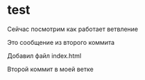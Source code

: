 # test

Сейчас посмотрим как работает ветвление

Это сообщение из второго коммита

Добавил файл index.html

Второй коммит в моей ветке

